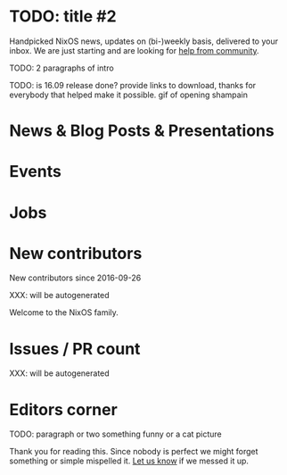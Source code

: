 # TODO: title  #2

Handpicked NixOS news, updates on (bi-)weekly basis, delivered to your inbox. 
We are just starting and are looking for [help from community][help].

TODO: 2 paragraphs of intro

TODO: is 16.09 release done? provide links to download, thanks for everybody
that helped make it possible. gif of opening shampain


# News & Blog Posts & Presentations


# Events


# Jobs


# New contributors 

New contributors since 2016-09-26

XXX: will be autogenerated

Welcome to the NixOS family.

# Issues / PR count

XXX: will be autogenerated

# Editors corner

TODO: paragraph or two something funny or a cat picture


Thank you for reading this. Since nobody is perfect we might forget something
or simple mispelled it. [Let us know][new-issue] if we messed it up.


[help]: https://github.com/nixos/nixos-weekly#want-to-help-shape-nixos-weekly
[new-issue]: https://github.com/nixos/nixos-weekly/issues/new
